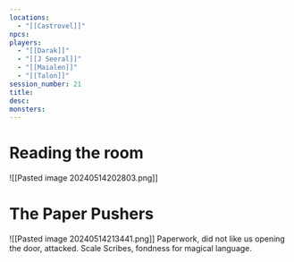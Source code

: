 ```yaml
---
locations:
  - "[[Castrovel]]"
npcs: 
players:
  - "[[Darak]]"
  - "[[J Seeral]]"
  - "[[Maialen]]"
  - "[[Talon]]"
session_number: 21
title: 
desc: 
monsters:
---
```

# Reading the room
![[Pasted image 20240514202803.png]]
# The Paper Pushers
![[Pasted image 20240514213441.png]]
Paperwork, did not like us opening the door, attacked. Scale Scribes, fondness for magical language.